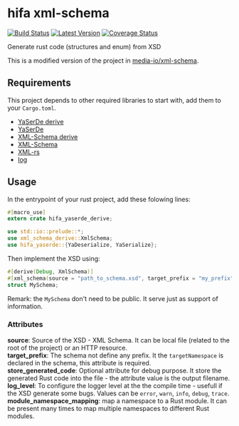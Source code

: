 # hifa xml-schema

[![Build Status]][travis] [![Latest Version]][crates.io] [![Coverage Status]][coveralls]

[Build Status]: https://travis-ci.org/media-io/xml-schema.svg?branch=master
[travis]: https://travis-ci.org/media-io/xml-schema
[Latest Version]: https://img.shields.io/crates/v/xml-schema.svg
[crates.io]: https://crates.io/crates/xml-schema
[Coverage Status]: https://coveralls.io/repos/github/media-io/xml-schema/badge.svg?branch=master
[coveralls]: https://coveralls.io/github/media-io/xml-schema?branch=master

Generate rust code (structures and enum) from XSD

This is a modified version of the project in [media-io/xml-schema](https://github.com/media-io/xml-schema).

## Requirements

This project depends to other required libraries to start with, add them to your `Cargo.toml`.

- [YaSerDe derive](https://crates.io/crates/hifa_yaserde_derive)
- [YaSerDe](https://crates.io/crates/hifa_yaserde)
- [XML-Schema derive](https://crates.io/crates/xml-schema-derive)
- [XML-Schema](https://crates.io/crates/xml-schema)
- [XML-rs](https://crates.io/crates/xml-rs)
- [log](https://crates.io/crates/log)

## Usage

In the entrypoint of your rust project, add these folowing lines:

```rust
#[macro_use]
extern crate hifa_yaserde_derive;

use std::io::prelude::*;
use xml_schema_derive::XmlSchema;
use hifa_yaserde::{YaDeserialize, YaSerialize};
```

Then implement the XSD using:

```rust
#[derive(Debug, XmlSchema)]
#[xml_schema(source = "path_to_schema.xsd", target_prefix = "my_prefix")]
struct MySchema;
```

Remark: the `MySchema` don't need to be public. It serve just as support of information.

### Attributes

**source**: Source of the XSD - XML Schema. It can be local file (related to the root of the project) or an HTTP resource.  
**target_prefix**: The schema not define any prefix. It the `targetNamespace` is declared in the schema, this attribute is required.  
**store_generated_code**: Optional attribute for debug purpose. It store the generated Rust code into the file - the attribute value is the output filename.  
**log_level**: To configure the logger level at the the compile time - usefull if the XSD generate some bugs. Values can be `error`, `warn`, `info`, `debug`, `trace`.  
**module_namespace_mapping**: map a namespace to a Rust module. It can be present many times to map multiple namespaces to different Rust modules.
